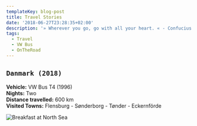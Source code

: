 ```yaml
---
templateKey: blog-post
title: Travel Stories
date: '2018-06-27T23:28:35+02:00'
description: '» Wherever you go, go with all your heart. « - Confucius'
tags:
  - Travel
  - VW Bus
  - OnTheRoad
---
```

## **`Danmark (2018)`**

**Vehicle:** VW Bus T4 (1996)\
**Nights:** Two\
**Distance travelled:** 600 km\
**Visited Towns:** Flensburg - Sønderborg - Tønder - Eckernförde

![Breakfast at North Sea](/img/travel.png)
